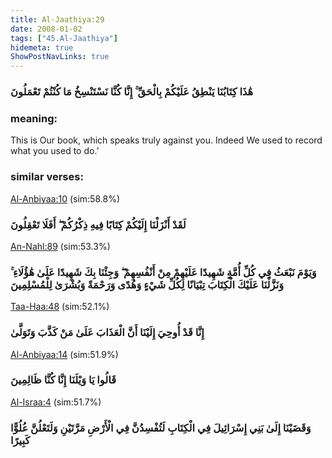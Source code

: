 ```yaml
---
title: Al-Jaathiya:29
date: 2008-01-02
tags: ["45.Al-Jaathiya"]
hidemeta: true 
ShowPostNavLinks: true 
---
```

### هَٰذَا كِتَابُنَا يَنْطِقُ عَلَيْكُمْ بِالْحَقِّ ۚ إِنَّا كُنَّا نَسْتَنْسِخُ مَا كُنْتُمْ تَعْمَلُونَ
### meaning: 
This is Our book, which speaks truly against you. Indeed We used to record what you used to do.’
### similar verses: 

[Al-Anbiyaa:10](/21/10) (sim:58.8%)

### لَقَدْ أَنْزَلْنَا إِلَيْكُمْ كِتَابًا فِيهِ ذِكْرُكُمْ ۖ أَفَلَا تَعْقِلُونَ

[An-Nahl:89](/16/89) (sim:53.3%)

### وَيَوْمَ نَبْعَثُ فِي كُلِّ أُمَّةٍ شَهِيدًا عَلَيْهِمْ مِنْ أَنْفُسِهِمْ ۖ وَجِئْنَا بِكَ شَهِيدًا عَلَىٰ هَٰؤُلَاءِ ۚ وَنَزَّلْنَا عَلَيْكَ الْكِتَابَ تِبْيَانًا لِكُلِّ شَيْءٍ وَهُدًى وَرَحْمَةً وَبُشْرَىٰ لِلْمُسْلِمِينَ

[Taa-Haa:48](/20/48) (sim:52.1%)

### إِنَّا قَدْ أُوحِيَ إِلَيْنَا أَنَّ الْعَذَابَ عَلَىٰ مَنْ كَذَّبَ وَتَوَلَّىٰ

[Al-Anbiyaa:14](/21/14) (sim:51.9%)

### قَالُوا يَا وَيْلَنَا إِنَّا كُنَّا ظَالِمِينَ

[Al-Israa:4](/17/4) (sim:51.7%)

### وَقَضَيْنَا إِلَىٰ بَنِي إِسْرَائِيلَ فِي الْكِتَابِ لَتُفْسِدُنَّ فِي الْأَرْضِ مَرَّتَيْنِ وَلَتَعْلُنَّ عُلُوًّا كَبِيرًا

